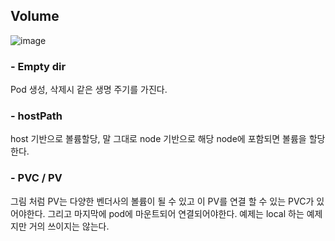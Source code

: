 ## Volume

![image](https://github.com/sm55555/k8s/assets/38831314/1d856f81-61c9-467a-8419-46320b81acba)

### - Empty dir

Pod 생성, 삭제시 같은 생명 주기를 가진다.

### - hostPath

host 기반으로 볼륨할당, 말 그대로 node 기반으로 해당 node에 포함되면 볼륨을 할당한다.

### - PVC / PV

그림 처럼 PV는 다양한 벤더사의 볼륨이 될 수 있고 이 PV를 연결 할 수 있는 PVC가 있어야한다. 그리고 마지막에 pod에 마운트되어 연결되어야한다. 예제는 local 하는 예제지만 거의 쓰이지는 않는다.
